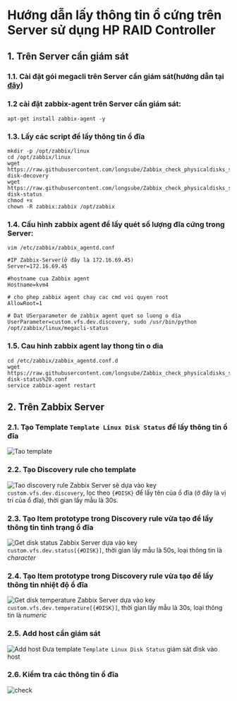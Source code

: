 # Hướng dẫn lấy thông tin ổ cứng trên Server sử dụng HP RAID Controller
## 1. Trên Server cần giám sát

### 1.1. Cài đặt gói megacli trên Server cần giám sát(hướng dẫn tại [đây](https://github.com/longsube/Notes/blob/master/Megacli-Dell%20RAID%20Controller.md))
### 1.2 cài đặt zabbix-agent trên Server cần giám sát:
```
apt-get install zabbix-agent -y
```

### 1.3. Lấy các script để lấy thông tin ổ đĩa
```
mkdir -p /opt/zabbix/linux
cd /opt/zabbix/linux
wget https://raw.githubusercontent.com/longsube/Zabbix_check_physicaldisks_status/master/DELL%20RAID%20Controller/megacli-disk-decovery
wget https://raw.githubusercontent.com/longsube/Zabbix_check_physicaldisks_status/master/DELL%20RAID%20Controller/megacli-disk-status
chmod +x 
chown -R zabbix:zabbix /opt/zabbix
 ```

### 1.4. Cấu hình zabbix agent để lấy quét số lượng đĩa cứng trong Server:
```
vim /etc/zabbix/zabbix_agentd.conf

#IP Zabbix-Server(ở đây là 172.16.69.45)
Server=172.16.69.45

#hostname cua Zabbix agent
Hostname=kvm4

# cho phep zabbix agent chay cac cmd voi quyen root
AllowRoot=1

# Dat USerparameter de zabbix agent quet so luong o dia
UserParameter=custom.vfs.dev.discovery, sudo /usr/bin/python /opt/zabbix/linux/megacli-status
```

### 1.5. Cau hinh zabbix agent lay thong tin o dia
```
cd /etc/zabbix/zabbix_agentd.conf.d
wget https://raw.githubusercontent.com/longsube/Zabbix_check_physicaldisks_status/master/DELL%20RAID%20Controller/dell-disk-status%20.conf
service zabbix-agent restart
```

## 2. Trên Zabbix Server
### 2.1. Tạo Template `Template Linux Disk Status` để lấy thông tin ổ đĩa
![Tao template](http://image.prntscr.com/image/bbf65fa9d1ba4e2f84b25685bf3dd10d.png)

### 2.2. Tạo Discovery rule cho template
![Tao discovery rule](http://image.prntscr.com/image/4212ea4cd8b34723997e6d9f83a3505e.png)
Zabbix Server sẽ dựa vào key `custom.vfs.dev.discovery`, lọc theo `{#DISK}` để lấy tên của ổ đĩa (ở đây là vị trí của ổ đĩa), thời gian lấy mẫu là 30s.


### 2.3. Tạo Item prototype trong Discovery rule vừa tạo để lấy thông tin tình trạng ổ đĩa
![Get disk status](http://image.prntscr.com/image/e186da30f61649c0b9385b4ca3936af5.png)
Zabbix Server dựa vào key `custom.vfs.dev.status[{#DISK}]`, thời gian lấy mẫu là 50s, loại thông tin là *character*

### 2.4. Tạo Item prototype trong Discovery rule vừa tạo để lấy thông tin nhiệt độ ổ đĩa
![Get disk temperature](http://image.prntscr.com/image/d7729eb77bc84155a01c3163d9aaec08.png)
Zabbix Server dựa vào key `custom.vfs.dev.temperature[{#DISK}]`, thời gian lấy mẫu là 30s, loại thông tin là *numeric*

### 2.5. Add host cần giám sát
![Add host](http://image.prntscr.com/image/1a3efc6b61204c288347aa7f41539b55.png)
Đưa template `Template Linux Disk Status` giám sát đisk vào host

### 2.6. Kiểm tra các thông tin ổ đĩa
![check](http://image.prntscr.com/image/7f545351c505440cac9508a51b81033c.png)
